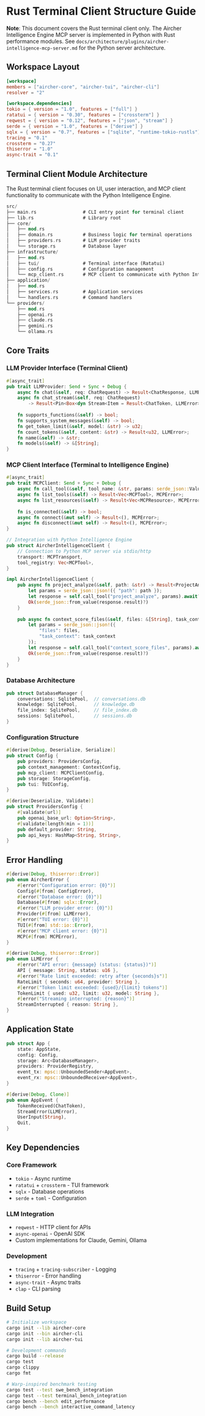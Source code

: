 # Rust Terminal Client Structure Guide

**Note**: This document covers the Rust terminal client only. The Aircher Intelligence Engine MCP server is implemented in Python with Rust performance modules. See `docs/architecture/plugins/aircher-intelligence-mcp-server.md` for the Python server architecture.

## Workspace Layout

```toml
[workspace]
members = ["aircher-core", "aircher-tui", "aircher-cli"]
resolver = "2"

[workspace.dependencies]
tokio = { version = "1.0", features = ["full"] }
ratatui = { version = "0.30", features = ["crossterm"] }
reqwest = { version = "0.12", features = ["json", "stream"] }
serde = { version = "1.0", features = ["derive"] }
sqlx = { version = "0.7", features = ["sqlite", "runtime-tokio-rustls"] }
tracing = "0.1"
crossterm = "0.27"
thiserror = "1.0"
async-trait = "0.1"
```

## Terminal Client Module Architecture

The Rust terminal client focuses on UI, user interaction, and MCP client functionality to communicate with the Python Intelligence Engine.

```rust
src/
├── main.rs                 # CLI entry point for terminal client
├── lib.rs                  # Library root
├── core/
│   ├── mod.rs
│   ├── domain.rs           # Business logic for terminal operations
│   ├── providers.rs        # LLM provider traits
│   └── storage.rs          # Database layer
├── infrastructure/
│   ├── mod.rs
│   ├── tui/                # Terminal interface (Ratatui)
│   ├── config.rs           # Configuration management
│   └── mcp_client.rs       # MCP client to communicate with Python Intelligence Engine
├── application/
│   ├── mod.rs
│   ├── services.rs         # Application services
│   └── handlers.rs         # Command handlers
└── providers/
    ├── mod.rs
    ├── openai.rs
    ├── claude.rs
    ├── gemini.rs
    └── ollama.rs
```

## Core Traits

### LLM Provider Interface (Terminal Client)
```rust
#[async_trait]
pub trait LLMProvider: Send + Sync + Debug {
    async fn chat(&self, req: ChatRequest) -> Result<ChatResponse, LLMError>;
    async fn chat_stream(&self, req: ChatRequest)
        -> Result<Pin<Box<dyn Stream<Item = Result<ChatToken, LLMError>> + Send>>, LLMError>;
    
    fn supports_functions(&self) -> bool;
    fn supports_system_messages(&self) -> bool;
    fn get_token_limit(&self, model: &str) -> u32;
    fn count_tokens(&self, content: &str) -> Result<u32, LLMError>;
    fn name(&self) -> &str;
    fn models(&self) -> &[String];
}
```

### MCP Client Interface (Terminal to Intelligence Engine)
```rust
#[async_trait]
pub trait MCPClient: Send + Sync + Debug {
    async fn call_tool(&self, tool_name: &str, params: serde_json::Value) -> Result<MCPResponse, MCPError>;
    async fn list_tools(&self) -> Result<Vec<MCPTool>, MCPError>;
    async fn list_resources(&self) -> Result<Vec<MCPResource>, MCPError>;
    
    fn is_connected(&self) -> bool;
    async fn connect(&mut self) -> Result<(), MCPError>;
    async fn disconnect(&mut self) -> Result<(), MCPError>;
}

// Integration with Python Intelligence Engine
pub struct AircherIntelligenceClient {
    // Connection to Python MCP server via stdio/http
    transport: MCPTransport,
    tool_registry: Vec<MCPTool>,
}

impl AircherIntelligenceClient {
    pub async fn project_analyze(&self, path: &str) -> Result<ProjectAnalysis, MCPError> {
        let params = serde_json::json!({ "path": path });
        let response = self.call_tool("project_analyze", params).await?;
        Ok(serde_json::from_value(response.result)?)
    }
    
    pub async fn context_score_files(&self, files: &[String], task_context: &str) -> Result<Vec<FileRelevanceScore>, MCPError> {
        let params = serde_json::json!({
            "files": files,
            "task_context": task_context
        });
        let response = self.call_tool("context_score_files", params).await?;
        Ok(serde_json::from_value(response.result)?)
    }
}
```

### Database Architecture
```rust
pub struct DatabaseManager {
    conversations: SqlitePool,  // conversations.db
    knowledge: SqlitePool,      // knowledge.db
    file_index: SqlitePool,     // file_index.db
    sessions: SqlitePool,       // sessions.db
}
```

### Configuration Structure
```rust
#[derive(Debug, Deserialize, Serialize)]
pub struct Config {
    pub providers: ProvidersConfig,
    pub context_management: ContextConfig,
    pub mcp_client: MCPClientConfig,
    pub storage: StorageConfig,
    pub tui: TUIConfig,
}

#[derive(Deserialize, Validate)]
pub struct ProvidersConfig {
    #[validate(url)]
    pub openai_base_url: Option<String>,
    #[validate(length(min = 1))]
    pub default_provider: String,
    pub api_keys: HashMap<String, String>,
}
```

## Error Handling
```rust
#[derive(Debug, thiserror::Error)]
pub enum AircherError {
    #[error("Configuration error: {0}")]
    Config(#[from] ConfigError),
    #[error("Database error: {0}")]
    Database(#[from] sqlx::Error),
    #[error("LLM provider error: {0}")]
    Provider(#[from] LLMError),
    #[error("TUI error: {0}")]
    TUI(#[from] std::io::Error),
    #[error("MCP client error: {0}")]
    MCP(#[from] MCPError),
}

#[derive(Debug, thiserror::Error)]
pub enum LLMError {
    #[error("API error: {message} (status: {status})")]
    API { message: String, status: u16 },
    #[error("Rate limit exceeded: retry after {seconds}s")]
    RateLimit { seconds: u64, provider: String },
    #[error("Token limit exceeded: {used}/{limit} tokens")]
    TokenLimit { used: u32, limit: u32, model: String },
    #[error("Streaming interrupted: {reason}")]
    StreamInterrupted { reason: String },
}
```

## Application State
```rust
pub struct App {
    state: AppState,
    config: Config,
    storage: Arc<DatabaseManager>,
    providers: ProviderRegistry,
    event_tx: mpsc::UnboundedSender<AppEvent>,
    event_rx: mpsc::UnboundedReceiver<AppEvent>,
}

#[derive(Debug, Clone)]
pub enum AppEvent {
    TokenReceived(ChatToken),
    StreamError(LLMError),
    UserInput(String),
    Quit,
}
```

## Key Dependencies

### Core Framework
- `tokio` - Async runtime
- `ratatui` + `crossterm` - TUI framework
- `sqlx` - Database operations
- `serde` + `toml` - Configuration

### LLM Integration
- `reqwest` - HTTP client for APIs
- `async-openai` - OpenAI SDK
- Custom implementations for Claude, Gemini, Ollama

### Development
- `tracing` + `tracing-subscriber` - Logging
- `thiserror` - Error handling
- `async-trait` - Async traits
- `clap` - CLI parsing

## Build Setup
```bash
# Initialize workspace
cargo init --lib aircher-core
cargo init --bin aircher-cli  
cargo init --lib aircher-tui

# Development commands
cargo build --release
cargo test
cargo clippy
cargo fmt

# Warp-inspired benchmark testing
cargo test --test swe_bench_integration
cargo test --test terminal_bench_integration
cargo bench --bench edit_performance
cargo bench --bench interactive_command_latency
```
